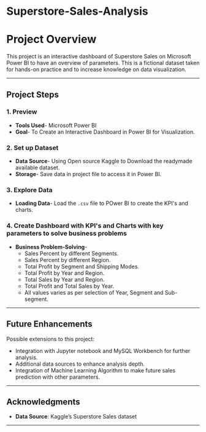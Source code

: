 # Superstore-Sales-Analysis

# Project Overview
This project is an interactive dashboard of Superstore Sales on Microsoft Power BI to have an overview of parameters. This is a fictional dataset taken for hands-on practice and to increase knowledge on data visualization.

---
## Project Steps

### 1. Preview
  - **Tools Used**- Microsoft Power BI
  - **Goal**- To Create an Interactive Dashboard in Power BI for Visualization.

### 2. Set up Dataset
  - **Data Source**- Using Open source Kaggle to Download the readymade available dataset.
  - **Storage**- Save data in project file to access it in Power BI.

### 3. Explore Data
- **Loading Data**- Load the `.csv` file to POwer BI to create the KPI's and charts.


### 4. Create Dashboard with KPI's and Charts with key parameters to solve business problems
  - **Business Problem-Solving**-
    - Sales Percent by different Segments.
    - Sales Percent by different Region.
    - Total Profit by Segment and Shipping Modes.
    - Total Profit by Year and Region.
    - Total Sales by Year and Region.
    - Total Profit and Total Sales by Year.
    - All values varies as per selection of Year, Segment and Sub-segment.
    

---
## Future Enhancements

Possible extensions to this project:
- Integration with Jupyter notebook and MySQL Workbench for further analysis.
- Additional data sources to enhance analysis depth.
- Integration of Machine Learning Algorithm to make future sales prediction with other parameters.
---

## Acknowledgments

- **Data Source**: Kaggle’s Superstore Sales dataset
---
